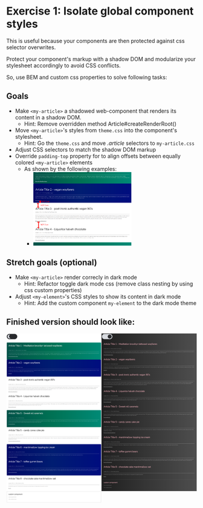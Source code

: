 # Exercise 1: Isolate global component styles

This is useful because your components are then protected against css selector overwrites.

Protect your component's markup with a shadow DOM and modularize your stylesheet accordingly to avoid CSS conflicts.

So, use BEM and custom css properties to solve following tasks:

## Goals

- Make `<my-article>` a shadowed web-component that renders its content in a shadow DOM.
  - Hint: Remove overridden method Article#createRenderRoot()
- Move `<my-article>`'s styles from `theme.css` into the component's stylesheet.
  - Hint: Go the `theme.css`  and move _.article_ selectors to `my-article.css`
- Adjust CSS selectors to match the shadow DOM markup
- Override `padding-top` property for to align offsets between equally colored `<my-article>` elements
  - As shown by the following examples:
    - ![visual-goal](../../docs/screenshots/exercise1.png)

## Stretch goals (optional)

- Make `<my-article>` render correcly in dark mode
  - Hint: Refactor toggle dark mode css (remove class nesting by using css custom properties)
- Adjust `<my-element>`'s CSS styles to show its content in dark mode
  - Hint: Add the custom component `my-element` to the dark mode theme


## Finished version  should look like:
  <style>
    img {
        width: 60%;
    }
    </style>

<div style="display: flex">
<img src="../../docs/screenshots/solution1-final.png" style="width: 50%; height: 100%" />
<img src="../../docs/screenshots/solution1-final-2.png" style="width: 50%; height: 100%" />
</div>

  
